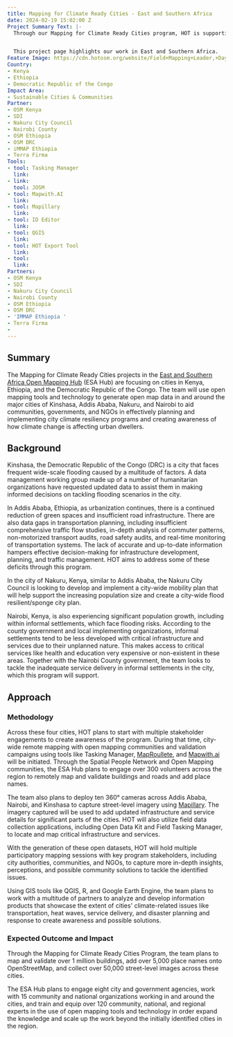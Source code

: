 ```yaml
---
title: Mapping for Climate Ready Cities - East and Southern Africa
date: 2024-02-19 15:02:00 Z
Project Summary Text: |-
  Through our Mapping for Climate Ready Cities program, HOT is supporting the development of a thriving ecosystem focused on the creation, interpretation, and use of maps to respond to and reduce climate risks in urban areas across four priority regions.


  This project page highlights our work in East and Southern Africa.
Feature Image: https://cdn.hotosm.org/website/Field+Mapping+Leader,+Dayan+Amandu+Ogunu+illustrating+to+participants+how+to+use+ODK+for+field+data+collection.JPG
Country:
- Kenya
- Ethiopia
- Democratic Republic of the Congo
Impact Area:
- Sustainable Cities & Communities
Partner:
- OSM Kenya
- SDI
- Nakuru City Council
- Nairobi County
- OSM Ethiopia
- OSM DRC
- iMMAP Ethiopia
- Terra Firma
Tools:
- tool: Tasking Manager
  link: 
- link: 
  tool: JOSM
- tool: Mapwith.AI
  link: 
- tool: Mapillary
  link: 
- tool: ID Editor
  link: 
- tool: QGIS
  link: 
- tool: HOT Export Tool
  link: 
- tool: 
  link: 
Partners:
- OSM Kenya
- SDI
- Nakuru City Council
- Nairobi County
- OSM Ethiopia
- OSM DRC
- 'IMMAP Ethiopia '
- Terra Firma
- 
---
```


## Summary
The Mapping for Climate Ready Cities projects in the [East and Southern Africa Open Mapping Hub](https://www.hotosm.org/hubs/open-mapping-hub-eastern-and-southern-africa/) (ESA Hub) are focusing on cities in Kenya, Ethiopia, and the Democratic Republic of the Congo. The team will use open mapping tools and technology to generate open map data in and around the major cities of Kinshasa, Addis Ababa, Nakuru, and Nairobi to aid communities, governments, and NGOs in effectively planning and implementing city climate resiliency programs and creating awareness of how climate change is affecting urban dwellers.

## Background
Kinshasa, the Democratic Republic of the Congo (DRC) is a city that faces frequent wide-scale flooding caused by a multitude of factors. A data management working group made up of a number of humanitarian organizations have requested updated data to assist them in making informed decisions on tackling flooding scenarios in the city. 

In Addis Ababa, Ethiopia, as urbanization continues, there is a continued reduction of green spaces and insufficient road infrastructure. There are also data gaps in transportation planning, including insufficient comprehensive traffic flow studies, in-depth analysis of commuter patterns, non-motorized transport audits, road safety audits, and real-time monitoring of transportation systems. The lack of accurate and up-to-date information hampers effective decision-making for infrastructure development, planning, and traffic management. HOT aims to address some of these deficits through this program.

In the city of Nakuru, Kenya, similar to Addis Ababa, the Nakuru City Council is looking to develop and implement a city-wide mobility plan that will help support the increasing population size and create a city-wide flood resilient/sponge city plan. 

Nairobi, Kenya, is also experiencing significant population growth, including within informal settlements, which face flooding risks. According to the county government and local implementing organizations, informal settlements tend to be less developed with critical infrastructure and services due to their unplanned nature. This makes access to critical services like health and education very expensive or non-existent in these areas. Together with the Nairobi County government, the team looks to tackle the inadequate service delivery in informal settlements in the city, which this program will support.

## Approach

### Methodology
Across these four cities, HOT plans to start with multiple stakeholder engagements to create awareness of the program. During that time, city-wide remote mapping with open mapping communities and validation campaigns using tools like Tasking Manager, [MapRoullete](https://www.maproulette.org/), and [Mapwith.ai](https://rapideditor.org/) will be initiated. Through the Spatial People Network and Open Mapping communities, the ESA Hub plans to engage over 300 volunteers across the region to remotely map and validate buildings and roads and add place names.

The team also plans to deploy ten 360° cameras across Addis Ababa, Nairobi, and Kinshasa to capture street-level imagery using [Mapillary](https://www.mapillary.com/). The imagery captured will be used to add updated infrastructure and service details for significant parts of the cities. HOT will also utilize field data collection applications, including Open Data Kit and Field Tasking Manager, to locate and map critical infrastructure and services.
 
With the generation of these open datasets, HOT will hold multiple participatory mapping sessions with key program stakeholders, including city authorities, communities, and NGOs, to capture more in-depth insights, perceptions, and possible community solutions to tackle the identified issues. 

Using GIS tools like QGIS, R, and Google Earth Engine, the team plans to work with a multitude of partners to analyze and develop information products that showcase the extent of cities' climate-related issues like transportation, heat waves, service delivery, and disaster planning and response to create awareness and possible solutions.

### Expected Outcome and Impact
Through the Mapping for Climate Ready Cities Program, the team plans to map and validate over 1 million buildings, add over 5,000 place names onto OpenStreetMap, and collect over 50,000 street-level images across these cities.

The ESA Hub plans to engage eight city and government agencies, work with 15 community and national organizations working in and around the cities, and train and equip over 120 community, national, and regional experts in the use of open mapping tools and technology in order expand the knowledge and scale up the work beyond the initially identified cities in the region.
